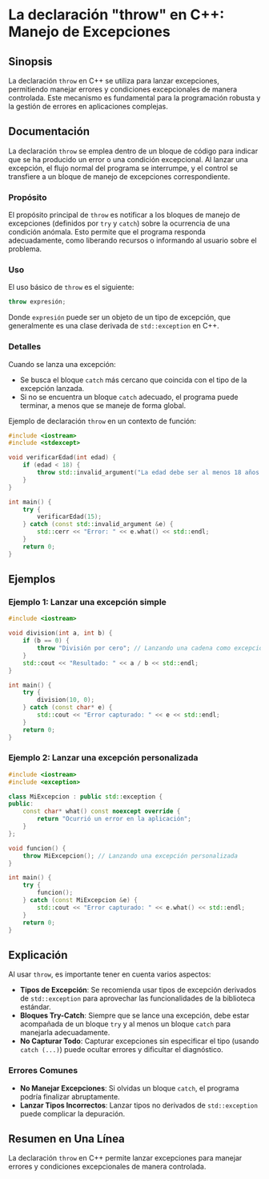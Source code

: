 <!--
Meta Description: # La declaración "throw" en C++: Manejo de Excepciones ## Sinopsis La declaración `throw` en C++ se utiliza para lanzar excepciones, permitiendo manej...
Meta Keywords: std, throw, una, excepción, catch
-->

# La declaración "throw" en C++: Manejo de Excepciones

## Sinopsis
La declaración `throw` en C++ se utiliza para lanzar excepciones, permitiendo manejar errores y condiciones excepcionales de manera controlada. Este mecanismo es fundamental para la programación robusta y la gestión de errores en aplicaciones complejas.

## Documentación
La declaración `throw` se emplea dentro de un bloque de código para indicar que se ha producido un error o una condición excepcional. Al lanzar una excepción, el flujo normal del programa se interrumpe, y el control se transfiere a un bloque de manejo de excepciones correspondiente.

### Propósito
El propósito principal de `throw` es notificar a los bloques de manejo de excepciones (definidos por `try` y `catch`) sobre la ocurrencia de una condición anómala. Esto permite que el programa responda adecuadamente, como liberando recursos o informando al usuario sobre el problema.

### Uso
El uso básico de `throw` es el siguiente:

```cpp
throw expresión;
```

Donde `expresión` puede ser un objeto de un tipo de excepción, que generalmente es una clase derivada de `std::exception` en C++. 

### Detalles
Cuando se lanza una excepción:
- Se busca el bloque `catch` más cercano que coincida con el tipo de la excepción lanzada.
- Si no se encuentra un bloque `catch` adecuado, el programa puede terminar, a menos que se maneje de forma global.

Ejemplo de declaración `throw` en un contexto de función:

```cpp
#include <iostream>
#include <stdexcept>

void verificarEdad(int edad) {
    if (edad < 18) {
        throw std::invalid_argument("La edad debe ser al menos 18 años.");
    }
}

int main() {
    try {
        verificarEdad(15);
    } catch (const std::invalid_argument &e) {
        std::cerr << "Error: " << e.what() << std::endl;
    }
    return 0;
}
```

## Ejemplos
### Ejemplo 1: Lanzar una excepción simple

```cpp
#include <iostream>

void division(int a, int b) {
    if (b == 0) {
        throw "División por cero"; // Lanzando una cadena como excepción
    }
    std::cout << "Resultado: " << a / b << std::endl;
}

int main() {
    try {
        division(10, 0);
    } catch (const char* e) {
        std::cout << "Error capturado: " << e << std::endl;
    }
    return 0;
}
```

### Ejemplo 2: Lanzar una excepción personalizada

```cpp
#include <iostream>
#include <exception>

class MiExcepcion : public std::exception {
public:
    const char* what() const noexcept override {
        return "Ocurrió un error en la aplicación";
    }
};

void funcion() {
    throw MiExcepcion(); // Lanzando una excepción personalizada
}

int main() {
    try {
        funcion();
    } catch (const MiExcepcion &e) {
        std::cout << "Error capturado: " << e.what() << std::endl;
    }
    return 0;
}
```

## Explicación
Al usar `throw`, es importante tener en cuenta varios aspectos:
- **Tipos de Excepción**: Se recomienda usar tipos de excepción derivados de `std::exception` para aprovechar las funcionalidades de la biblioteca estándar.
- **Bloques Try-Catch**: Siempre que se lance una excepción, debe estar acompañada de un bloque `try` y al menos un bloque `catch` para manejarla adecuadamente.
- **No Capturar Todo**: Capturar excepciones sin especificar el tipo (usando `catch (...)`) puede ocultar errores y dificultar el diagnóstico.

### Errores Comunes
- **No Manejar Excepciones**: Si olvidas un bloque `catch`, el programa podría finalizar abruptamente.
- **Lanzar Tipos Incorrectos**: Lanzar tipos no derivados de `std::exception` puede complicar la depuración.

## Resumen en Una Línea
La declaración `throw` en C++ permite lanzar excepciones para manejar errores y condiciones excepcionales de manera controlada.
